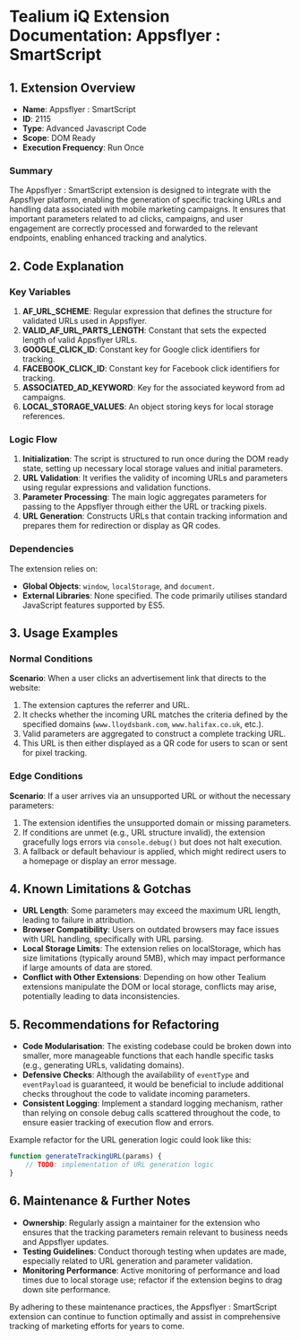 # Tealium iQ Extension Documentation: Appsflyer : SmartScript

## 1. Extension Overview

- **Name**: Appsflyer : SmartScript
- **ID**: 2115
- **Type**: Advanced Javascript Code
- **Scope**: DOM Ready
- **Execution Frequency**: Run Once

### Summary
The Appsflyer : SmartScript extension is designed to integrate with the Appsflyer platform, enabling the generation of specific tracking URLs and handling data associated with mobile marketing campaigns. It ensures that important parameters related to ad clicks, campaigns, and user engagement are correctly processed and forwarded to the relevant endpoints, enabling enhanced tracking and analytics.

## 2. Code Explanation

### Key Variables
1. **AF_URL_SCHEME**: Regular expression that defines the structure for validated URLs used in Appsflyer.
2. **VALID_AF_URL_PARTS_LENGTH**: Constant that sets the expected length of valid Appsflyer URLs.
3. **GOOGLE_CLICK_ID**: Constant key for Google click identifiers for tracking.
4. **FACEBOOK_CLICK_ID**: Constant key for Facebook click identifiers for tracking.
5. **ASSOCIATED_AD_KEYWORD**: Key for the associated keyword from ad campaigns.
6. **LOCAL_STORAGE_VALUES**: An object storing keys for local storage references.

### Logic Flow
1. **Initialization**: The script is structured to run once during the DOM ready state, setting up necessary local storage values and initial parameters.
2. **URL Validation**: It verifies the validity of incoming URLs and parameters using regular expressions and validation functions.
3. **Parameter Processing**: The main logic aggregates parameters for passing to the Appsflyer through either the URL or tracking pixels.
4. **URL Generation**: Constructs URLs that contain tracking information and prepares them for redirection or display as QR codes.

### Dependencies
The extension relies on:
- **Global Objects**: `window`, `localStorage`, and `document`.
- **External Libraries**: None specified. The code primarily utilises standard JavaScript features supported by ES5.

## 3. Usage Examples

### Normal Conditions
**Scenario**: When a user clicks an advertisement link that directs to the website:

1. The extension captures the referrer and URL.
2. It checks whether the incoming URL matches the criteria defined by the specified domains (`www.lloydsbank.com`, `www.halifax.co.uk`, etc.).
3. Valid parameters are aggregated to construct a complete tracking URL.
4. This URL is then either displayed as a QR code for users to scan or sent for pixel tracking.

### Edge Conditions
**Scenario**: If a user arrives via an unsupported URL or without the necessary parameters:

1. The extension identifies the unsupported domain or missing parameters.
2. If conditions are unmet (e.g., URL structure invalid), the extension gracefully logs errors via `console.debug()` but does not halt execution.
3. A fallback or default behaviour is applied, which might redirect users to a homepage or display an error message.

## 4. Known Limitations & Gotchas

- **URL Length**: Some parameters may exceed the maximum URL length, leading to failure in attribution.
- **Browser Compatibility**: Users on outdated browsers may face issues with URL handling, specifically with URL parsing.
- **Local Storage Limits**: The extension relies on localStorage, which has size limitations (typically around 5MB), which may impact performance if large amounts of data are stored.
- **Conflict with Other Extensions**: Depending on how other Tealium extensions manipulate the DOM or local storage, conflicts may arise, potentially leading to data inconsistencies.

## 5. Recommendations for Refactoring

- **Code Modularisation**: The existing codebase could be broken down into smaller, more manageable functions that each handle specific tasks (e.g., generating URLs, validating domains).
- **Defensive Checks**: Although the availability of `eventType` and `eventPayload` is guaranteed, it would be beneficial to include additional checks throughout the code to validate incoming parameters.
- **Consistent Logging**: Implement a standard logging mechanism, rather than relying on console debug calls scattered throughout the code, to ensure easier tracking of execution flow and errors.

Example refactor for the URL generation logic could look like this:
```javascript
function generateTrackingURL(params) {
    // TODO: implementation of URL generation logic
}
```

## 6. Maintenance & Further Notes

- **Ownership**: Regularly assign a maintainer for the extension who ensures that the tracking parameters remain relevant to business needs and Appsflyer updates.
- **Testing Guidelines**: Conduct thorough testing when updates are made, especially related to URL generation and parameter validation.
- **Monitoring Performance**: Active monitoring of performance and load times due to local storage use; refactor if the extension begins to drag down site performance.

By adhering to these maintenance practices, the Appsflyer : SmartScript extension can continue to function optimally and assist in comprehensive tracking of marketing efforts for years to come.